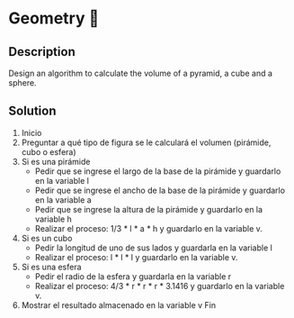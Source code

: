 # Geometry 🥶
## Description
Design an algorithm to calculate the volume of a pyramid, a cube and a sphere.

## Solution
1. Inicio
2. Preguntar a qué tipo de figura se le calculará el volumen (pirámide, cubo o esfera)
3. Si es una pirámide
    * Pedir que se ingrese el largo de la base de la pirámide y guardarlo en la variable l
    * Pedir que se ingrese el ancho de la base de la pirámide y guardarlo en la variable a
    * Pedir que se ingrese la altura de la pirámide y guardarlo en la variable h
    * Realizar el proceso: 1/3 * l * a * h y guardarlo en la variable v.
4. Si es un cubo
    * Pedir la longitud de uno de sus lados y guardarla en la variable l
    * Realizar el proceso: l * l * l y guardarlo en la variable v.
5. Si es una esfera
    * Pedir el radio de la esfera y guardarla en la variable r
    * Realizar el proceso: 4/3 * r * r * r * 3.1416 y guardarlo en la variable v.
6. Mostrar el resultado almacenado en la variable v
Fin
